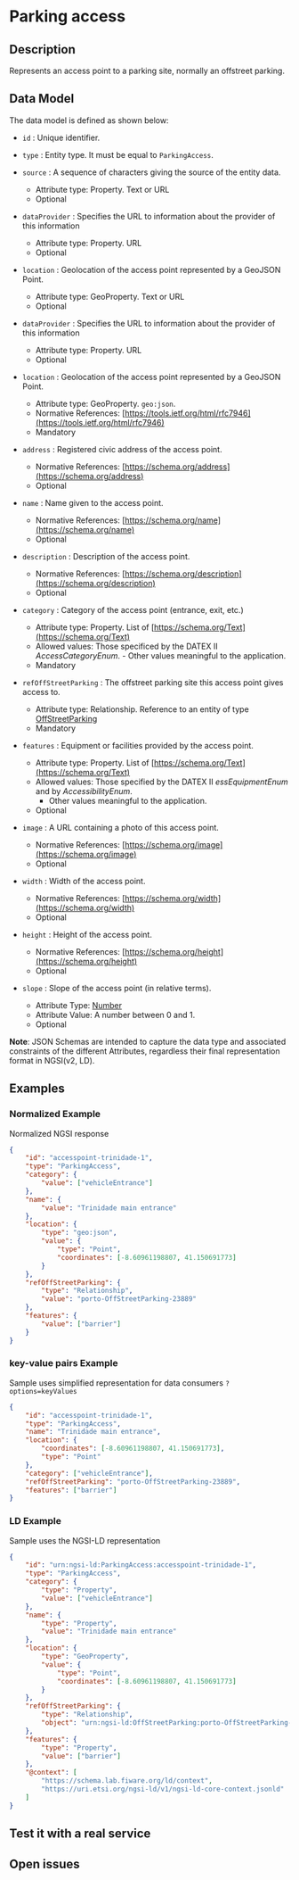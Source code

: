 # Parking access

## Description

Represents an access point to a parking site, normally an offstreet parking.

## Data Model

The data model is defined as shown below:

-   `id` : Unique identifier.

-   `type` : Entity type. It must be equal to `ParkingAccess`.

-   `source` : A sequence of characters giving the source of the entity data.

    -   Attribute type: Property. Text or URL
    -   Optional

-   `dataProvider` : Specifies the URL to information about the provider of this
    information

    -   Attribute type: Property. URL
    -   Optional

-   `location` : Geolocation of the access point represented by a GeoJSON Point.

    -   Attribute type: GeoProperty. Text or URL
    -   Optional

-   `dataProvider` : Specifies the URL to information about the provider of this
    information

    -   Attribute type: Property. URL
    -   Optional

-   `location` : Geolocation of the access point represented by a GeoJSON Point.

    -   Attribute type: GeoProperty. `geo:json`.
    -   Normative References:
        [https://tools.ietf.org/html/rfc7946](https://tools.ietf.org/html/rfc7946)
    -   Mandatory

-   `address` : Registered civic address of the access point.

    -   Normative References:
        [https://schema.org/address](https://schema.org/address)
    -   Optional

-   `name` : Name given to the access point.

    -   Normative References: [https://schema.org/name](https://schema.org/name)
    -   Optional

-   `description` : Description of the access point.

    -   Normative References:
        [https://schema.org/description](https://schema.org/description)
    -   Optional

-   `category` : Category of the access point (entrance, exit, etc.)

    -   Attribute type: Property. List of
        [https://schema.org/Text](https://schema.org/Text)
    -   Allowed values: Those specificed by the DATEX II _AccessCategoryEnum_. -
        Other values meaningful to the application.
    -   Mandatory

-   `refOffStreetParking` : The offstreet parking site this access point gives
    access to.

    -   Attribute type: Relationship. Reference to an entity of type
        [OffStreetParking](../../OffStreetParking/doc/spec.md)
    -   Mandatory

-   `features` : Equipment or facilities provided by the access point.

    -   Attribute type: Property. List of
        [https://schema.org/Text](https://schema.org/Text)
    -   Allowed values: Those specified by the DATEX II _essEquipmentEnum_ and
        by _AccessibilityEnum_.
        -   Other values meaningful to the application.
    -   Optional

-   `image` : A URL containing a photo of this access point.

    -   Normative References:
        [https://schema.org/image](https://schema.org/image)
    -   Optional

-   `width` : Width of the access point.

    -   Normative References:
        [https://schema.org/width](https://schema.org/width)
    -   Optional

-   `height` : Height of the access point.

    -   Normative References:
        [https://schema.org/height](https://schema.org/height)
    -   Optional

-   `slope` : Slope of the access point (in relative terms).
    -   Attribute Type: [Number](https://schema.org/Number)
    -   Attribute Value: A number between 0 and 1.
    -   Optional

**Note**: JSON Schemas are intended to capture the data type and associated
constraints of the different Attributes, regardless their final representation
format in NGSI(v2, LD).

## Examples

### Normalized Example

Normalized NGSI response

```json
{
    "id": "accesspoint-trinidade-1",
    "type": "ParkingAccess",
    "category": {
        "value": ["vehicleEntrance"]
    },
    "name": {
        "value": "Trinidade main entrance"
    },
    "location": {
        "type": "geo:json",
        "value": {
            "type": "Point",
            "coordinates": [-8.60961198807, 41.150691773]
        }
    },
    "refOffStreetParking": {
        "type": "Relationship",
        "value": "porto-OffStreetParking-23889"
    },
    "features": {
        "value": ["barrier"]
    }
}
```

### key-value pairs Example

Sample uses simplified representation for data consumers `?options=keyValues`

```json
{
    "id": "accesspoint-trinidade-1",
    "type": "ParkingAccess",
    "name": "Trinidade main entrance",
    "location": {
        "coordinates": [-8.60961198807, 41.150691773],
        "type": "Point"
    },
    "category": ["vehicleEntrance"],
    "refOffStreetParking": "porto-OffStreetParking-23889",
    "features": ["barrier"]
}
```

### LD Example

Sample uses the NGSI-LD representation

```json
{
    "id": "urn:ngsi-ld:ParkingAccess:accesspoint-trinidade-1",
    "type": "ParkingAccess",
    "category": {
        "type": "Property",
        "value": ["vehicleEntrance"]
    },
    "name": {
        "type": "Property",
        "value": "Trinidade main entrance"
    },
    "location": {
        "type": "GeoProperty",
        "value": {
            "type": "Point",
            "coordinates": [-8.60961198807, 41.150691773]
        }
    },
    "refOffStreetParking": {
        "type": "Relationship",
        "object": "urn:ngsi-ld:OffStreetParking:porto-OffStreetParking-23889"
    },
    "features": {
        "type": "Property",
        "value": ["barrier"]
    },
    "@context": [
        "https://schema.lab.fiware.org/ld/context",
        "https://uri.etsi.org/ngsi-ld/v1/ngsi-ld-core-context.jsonld"
    ]
}
```

## Test it with a real service

## Open issues
